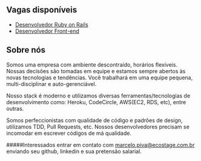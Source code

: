 Vagas disponíveis
-----------------

* [Desenvolvedor Ruby on Rails](https://github.com/ecostage/vagas/blob/master/backend-pleno.md)
* [Desenvolvedor Front-end](https://github.com/ecostage/vagas/blob/master/frontend-pleno.md)

Sobre nós
---------

Somos uma empresa com ambiente descontraído, horários flexíveis. Nossas decisões são tomadas em equipe e estamos sempre abertos às novas tecnologias e tendências. Você trabalhará em uma equipe pequena, multi-disciplinar e auto-gerenciável.

Nosso stack é moderno e utilizamos diversas ferramentas/tecnologias de desenvolvimento como: Heroku, CodeCircle, AWS(EC2, RDS, etc), entre outras.

Somos perfeccionistas com qualidade de código e padrões de design, utilizamos TDD, Pull Requests, etc. Nossos desenvolvedores precisam se incomodar em escrever códigos de má qualidade.

#####Interessados entrar em contato com marcelo.piva@ecostage.com.br enviando seu github, linkedin e sua pretensão salarial.
